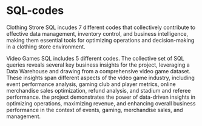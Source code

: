 # SQL-codes
Clothing Strore SQL incudes 7 different codes that collectively contribute to effective data management, inventory control, and business intelligence, making them essential tools for optimizing operations and decision-making in a clothing store environment.

Video Games SQL includes 5 different codes. The collective set of SQL queries reveals several key business insights for the project, leveraging a Data Warehouse and drawing from a comprehensive video game dataset. These insights span different aspects of the video game industry, including event performance analysis, gaming club and player metrics, online merchandise sales optimization, refund analysis, and stadium and referee performance. the project demonstrates the power of data-driven insights in optimizing operations, maximizing revenue, and enhancing overall business performance in the context of events, gaming, merchandise sales, and management.
